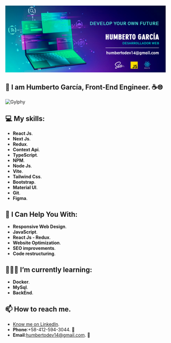 ![myBanner](https://github.com/HumbertoDevelop/HumbertoDevelop/blob/main/humberto.png)
## 👋 I am Humberto García, Front-End Engineer. ☕🌐
![Gylphy](https://media.giphy.com/media/bGgsc5mWoryfgKBx1u/giphy.gif)

## 💻 My skills: 
 * **React Js**.
 * **Next Js**.
 * **Redux**.
 * **Context Api**.
 * **TypeScript**.
 * **NPM**.
 * **Node Js**.
 * **Vite**.
 * **Tailwind Css**.
 * **Bootstrap**.
 * **Material UI**.
 * **Git**.
 * **Figma**.
   
## 🌟 I Can Help You With:
 * **Responsive Web Design**.
 * **JavaScript**.
 * **React Js - Redux**.
 * **Website Optimization**.
 * **SEO improvements**.
 * **Code restructuring**.
## 👨🏽‍💻 I’m currently learning:
 * **Docker**.
 * **MySql**.
 * **BackEnd**.
## 📫 How to reach me.
 * [Know me on LinkedIn](https://www.linkedin.com/in/humbertogarciadv/).
 * **Phone**:+58-412-594-3044. 📱
 * **Email**:humbertodev14@gmail.com. 📨
